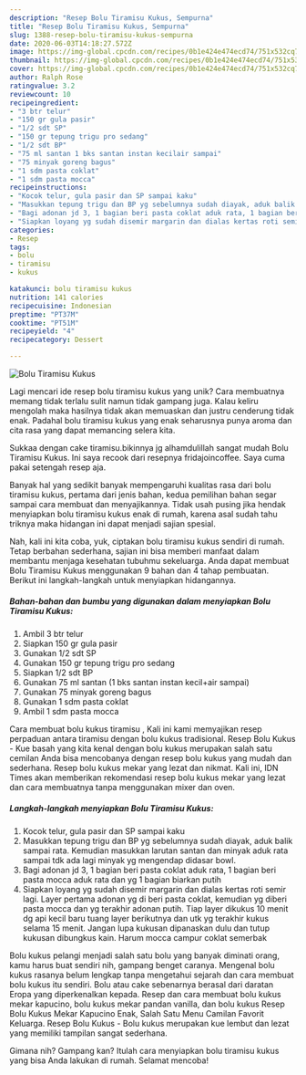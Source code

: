 ```yaml
---
description: "Resep Bolu Tiramisu Kukus, Sempurna"
title: "Resep Bolu Tiramisu Kukus, Sempurna"
slug: 1388-resep-bolu-tiramisu-kukus-sempurna
date: 2020-06-03T14:18:27.572Z
image: https://img-global.cpcdn.com/recipes/0b1e424e474ecd74/751x532cq70/bolu-tiramisu-kukus-foto-resep-utama.jpg
thumbnail: https://img-global.cpcdn.com/recipes/0b1e424e474ecd74/751x532cq70/bolu-tiramisu-kukus-foto-resep-utama.jpg
cover: https://img-global.cpcdn.com/recipes/0b1e424e474ecd74/751x532cq70/bolu-tiramisu-kukus-foto-resep-utama.jpg
author: Ralph Rose
ratingvalue: 3.2
reviewcount: 10
recipeingredient:
- "3 btr telur"
- "150 gr gula pasir"
- "1/2 sdt SP"
- "150 gr tepung trigu pro sedang"
- "1/2 sdt BP"
- "75 ml santan 1 bks santan instan kecilair sampai"
- "75 minyak goreng bagus"
- "1 sdm pasta coklat"
- "1 sdm pasta mocca"
recipeinstructions:
- "Kocok telur, gula pasir dan SP sampai kaku"
- "Masukkan tepung trigu dan BP yg sebelumnya sudah diayak, aduk balik sampai rata. Kemudian masukkan larutan santan dan minyak aduk rata sampai tdk ada lagi minyak yg mengendap didasar bowl."
- "Bagi adonan jd 3, 1 bagian beri pasta coklat aduk rata, 1 bagian beri pasta mocca aduk rata dan yg 1 bagian biarkan putih"
- "Siapkan loyang yg sudah disemir margarin dan dialas kertas roti semir lagi. Layer pertama adonan yg di beri pasta coklat, kemudian yg diberi pasta mocca dan yg terakhir adonan putih. Tiap layer dikukus 10 menit dg api kecil baru tuang layer berikutnya dan utk yg terakhir kukus selama 15 menit. Jangan lupa kukusan dipanaskan dulu dan tutup kukusan dibungkus kain. Harum mocca campur coklat semerbak"
categories:
- Resep
tags:
- bolu
- tiramisu
- kukus

katakunci: bolu tiramisu kukus 
nutrition: 141 calories
recipecuisine: Indonesian
preptime: "PT37M"
cooktime: "PT51M"
recipeyield: "4"
recipecategory: Dessert

---
```



![Bolu Tiramisu Kukus](https://img-global.cpcdn.com/recipes/0b1e424e474ecd74/751x532cq70/bolu-tiramisu-kukus-foto-resep-utama.jpg)

Lagi mencari ide resep bolu tiramisu kukus yang unik? Cara membuatnya memang tidak terlalu sulit namun tidak gampang juga. Kalau keliru mengolah maka hasilnya tidak akan memuaskan dan justru cenderung tidak enak. Padahal bolu tiramisu kukus yang enak seharusnya punya aroma dan cita rasa yang dapat memancing selera kita.

Sukkaa dengan cake tiramisu.bikinnya jg alhamdulillah sangat mudah Bolu Tiramisu Kukus. Ini saya recook dari resepnya fridajoincoffee. Saya cuma pakai setengah resep aja.

Banyak hal yang sedikit banyak mempengaruhi kualitas rasa dari bolu tiramisu kukus, pertama dari jenis bahan, kedua pemilihan bahan segar sampai cara membuat dan menyajikannya. Tidak usah pusing jika hendak menyiapkan bolu tiramisu kukus enak di rumah, karena asal sudah tahu triknya maka hidangan ini dapat menjadi sajian spesial.


Nah, kali ini kita coba, yuk, ciptakan bolu tiramisu kukus sendiri di rumah. Tetap berbahan sederhana, sajian ini bisa memberi manfaat dalam membantu menjaga kesehatan tubuhmu sekeluarga. Anda dapat membuat Bolu Tiramisu Kukus menggunakan 9 bahan dan 4 tahap pembuatan. Berikut ini langkah-langkah untuk menyiapkan hidangannya.

<!--inarticleads1-->

##### Bahan-bahan dan bumbu yang digunakan dalam menyiapkan Bolu Tiramisu Kukus:

1. Ambil 3 btr telur
1. Siapkan 150 gr gula pasir
1. Gunakan 1/2 sdt SP
1. Gunakan 150 gr tepung trigu pro sedang
1. Siapkan 1/2 sdt BP
1. Gunakan 75 ml santan (1 bks santan instan kecil+air sampai)
1. Gunakan 75 minyak goreng bagus
1. Gunakan 1 sdm pasta coklat
1. Ambil 1 sdm pasta mocca


Cara membuat bolu kukus tiramisu , Kali ini kami memyajikan resep perpaduan antara tiramisu dengan bolu kukus tradisional. Resep Bolu Kukus - Kue basah yang kita kenal dengan bolu kukus merupakan salah satu cemilan Anda bisa mencobanya dengan resep bolu kukus yang mudah dan sederhana. Resep bolu kukus mekar yang lezat dan nikmat. Kali ini, IDN Times akan memberikan rekomendasi resep bolu kukus mekar yang lezat dan cara membuatnya tanpa menggunakan mixer dan oven. 

<!--inarticleads2-->

##### Langkah-langkah menyiapkan Bolu Tiramisu Kukus:

1. Kocok telur, gula pasir dan SP sampai kaku
1. Masukkan tepung trigu dan BP yg sebelumnya sudah diayak, aduk balik sampai rata. Kemudian masukkan larutan santan dan minyak aduk rata sampai tdk ada lagi minyak yg mengendap didasar bowl.
1. Bagi adonan jd 3, 1 bagian beri pasta coklat aduk rata, 1 bagian beri pasta mocca aduk rata dan yg 1 bagian biarkan putih
1. Siapkan loyang yg sudah disemir margarin dan dialas kertas roti semir lagi. Layer pertama adonan yg di beri pasta coklat, kemudian yg diberi pasta mocca dan yg terakhir adonan putih. Tiap layer dikukus 10 menit dg api kecil baru tuang layer berikutnya dan utk yg terakhir kukus selama 15 menit. Jangan lupa kukusan dipanaskan dulu dan tutup kukusan dibungkus kain. Harum mocca campur coklat semerbak


Bolu kukus pelangi menjadi salah satu bolu yang banyak diminati orang, kamu harus buat sendiri nih, gampang benget caranya. Mengenal bolu kukus rasanya belum lengkap tanpa mengetahui sejarah dan cara membuat bolu kukus itu sendiri. Bolu atau cake sebenarnya berasal dari daratan Eropa yang diperkenalkan kepada. Resep dan cara membuat bolu kukus mekar kapucino, bolu kukus mekar pandan vanilla, dan bolu kukus Resep Bolu Kukus Mekar Kapucino Enak, Salah Satu Menu Camilan Favorit Keluarga. Resep Bolu Kukus - Bolu kukus merupakan kue lembut dan lezat yang memiliki tampilan sangat sederhana. 

Gimana nih? Gampang kan? Itulah cara menyiapkan bolu tiramisu kukus yang bisa Anda lakukan di rumah. Selamat mencoba!

